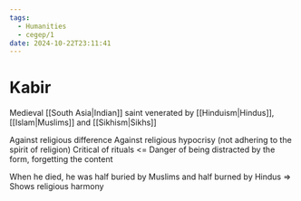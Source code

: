 ```yaml
---
tags:
  - Humanities
  - cegep/1
date: 2024-10-22T23:11:41
---
```


# Kabir

Medieval [[South Asia|Indian]] saint venerated by [[Hinduism|Hindus]], [[Islam|Muslims]] and [[Sikhism|Sikhs]]

Against religious difference
Against religious hypocrisy (not adhering to the spirit of religion)
Critical of rituals <= Danger of being distracted by the form, forgetting the content

When he died, he was half buried by Muslims and half burned by Hindus => Shows religious harmony
